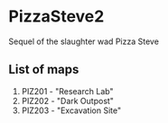 # PizzaSteve2

Sequel of the slaughter wad Pizza Steve

## List of maps

1. PIZ201 - "Research Lab"
2. PIZ202 - "Dark Outpost"
3. PIZ203 - "Excavation Site"
